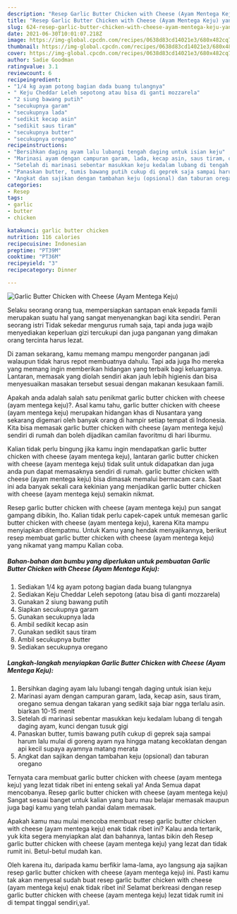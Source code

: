 ```yaml
---
description: "Resep Garlic Butter Chicken with Cheese (Ayam Mentega Keju) yang enak dan Mudah Dibuat"
title: "Resep Garlic Butter Chicken with Cheese (Ayam Mentega Keju) yang enak dan Mudah Dibuat"
slug: 624-resep-garlic-butter-chicken-with-cheese-ayam-mentega-keju-yang-enak-dan-mudah-dibuat
date: 2021-06-30T10:01:07.218Z
image: https://img-global.cpcdn.com/recipes/0638d83cd14021e3/680x482cq70/garlic-butter-chicken-with-cheese-ayam-mentega-keju-foto-resep-utama.jpg
thumbnail: https://img-global.cpcdn.com/recipes/0638d83cd14021e3/680x482cq70/garlic-butter-chicken-with-cheese-ayam-mentega-keju-foto-resep-utama.jpg
cover: https://img-global.cpcdn.com/recipes/0638d83cd14021e3/680x482cq70/garlic-butter-chicken-with-cheese-ayam-mentega-keju-foto-resep-utama.jpg
author: Sadie Goodman
ratingvalue: 3.1
reviewcount: 6
recipeingredient:
- "1/4 kg ayam potong bagian dada buang tulangnya"
- " Keju Cheddar Leleh sepotong atau bisa di ganti mozzarela"
- "2 siung bawang putih"
- "secukupnya garam"
- "secukupnya lada"
- "sedikit kecap asin"
- "sedikit saus tiram"
- "secukupnya butter"
- "secukupnya oregano"
recipeinstructions:
- "Bersihkan daging ayam lalu lubangi tengah daging untuk isian keju"
- "Marinasi ayam dengan campuran garam, lada, kecap asin, saus tiram, oregano semua dengan takaran yang sedikit saja biar ngga terlalu asin. biarkan 10-15 menit"
- "Setelah di marinasi sebentar masukkan keju kedalam lubang di tengah daging ayam, kunci dengan tusuk gigi"
- "Panaskan butter, tumis bawang putih cukup di geprek saja sampai harum lalu mulai di goreng ayam nya hingga matang kecoklatan dengan api kecil supaya ayamnya matang merata"
- "Angkat dan sajikan dengan tambahan keju (opsional) dan taburan oregano"
categories:
- Resep
tags:
- garlic
- butter
- chicken

katakunci: garlic butter chicken 
nutrition: 116 calories
recipecuisine: Indonesian
preptime: "PT39M"
cooktime: "PT36M"
recipeyield: "3"
recipecategory: Dinner

---
```



![Garlic Butter Chicken with Cheese (Ayam Mentega Keju)](https://img-global.cpcdn.com/recipes/0638d83cd14021e3/680x482cq70/garlic-butter-chicken-with-cheese-ayam-mentega-keju-foto-resep-utama.jpg)

Selaku seorang orang tua, mempersiapkan santapan enak kepada famili merupakan suatu hal yang sangat menyenangkan bagi kita sendiri. Peran seorang istri Tidak sekedar mengurus rumah saja, tapi anda juga wajib menyediakan keperluan gizi tercukupi dan juga panganan yang dimakan orang tercinta harus lezat.

Di zaman  sekarang, kamu memang mampu mengorder panganan jadi walaupun tidak harus repot membuatnya dahulu. Tapi ada juga lho mereka yang memang ingin memberikan hidangan yang terbaik bagi keluarganya. Lantaran, memasak yang diolah sendiri akan jauh lebih higienis dan bisa menyesuaikan masakan tersebut sesuai dengan makanan kesukaan famili. 



Apakah anda adalah salah satu penikmat garlic butter chicken with cheese (ayam mentega keju)?. Asal kamu tahu, garlic butter chicken with cheese (ayam mentega keju) merupakan hidangan khas di Nusantara yang sekarang digemari oleh banyak orang di hampir setiap tempat di Indonesia. Kita bisa memasak garlic butter chicken with cheese (ayam mentega keju) sendiri di rumah dan boleh dijadikan camilan favoritmu di hari liburmu.

Kalian tidak perlu bingung jika kamu ingin mendapatkan garlic butter chicken with cheese (ayam mentega keju), lantaran garlic butter chicken with cheese (ayam mentega keju) tidak sulit untuk didapatkan dan juga anda pun dapat memasaknya sendiri di rumah. garlic butter chicken with cheese (ayam mentega keju) bisa dimasak memalui bermacam cara. Saat ini ada banyak sekali cara kekinian yang menjadikan garlic butter chicken with cheese (ayam mentega keju) semakin nikmat.

Resep garlic butter chicken with cheese (ayam mentega keju) pun sangat gampang dibikin, lho. Kalian tidak perlu capek-capek untuk memesan garlic butter chicken with cheese (ayam mentega keju), karena Kita mampu menyiapkan ditempatmu. Untuk Kamu yang hendak menyajikannya, berikut resep membuat garlic butter chicken with cheese (ayam mentega keju) yang nikamat yang mampu Kalian coba.

<!--inarticleads1-->

##### Bahan-bahan dan bumbu yang diperlukan untuk pembuatan Garlic Butter Chicken with Cheese (Ayam Mentega Keju):

1. Sediakan 1/4 kg ayam potong bagian dada buang tulangnya
1. Sediakan  Keju Cheddar Leleh sepotong (atau bisa di ganti mozzarela)
1. Gunakan 2 siung bawang putih
1. Siapkan secukupnya garam
1. Gunakan secukupnya lada
1. Ambil sedikit kecap asin
1. Gunakan sedikit saus tiram
1. Ambil secukupnya butter
1. Sediakan secukupnya oregano




<!--inarticleads2-->

##### Langkah-langkah menyiapkan Garlic Butter Chicken with Cheese (Ayam Mentega Keju):

1. Bersihkan daging ayam lalu lubangi tengah daging untuk isian keju
1. Marinasi ayam dengan campuran garam, lada, kecap asin, saus tiram, oregano semua dengan takaran yang sedikit saja biar ngga terlalu asin. biarkan 10-15 menit
1. Setelah di marinasi sebentar masukkan keju kedalam lubang di tengah daging ayam, kunci dengan tusuk gigi
1. Panaskan butter, tumis bawang putih cukup di geprek saja sampai harum lalu mulai di goreng ayam nya hingga matang kecoklatan dengan api kecil supaya ayamnya matang merata
1. Angkat dan sajikan dengan tambahan keju (opsional) dan taburan oregano




Ternyata cara membuat garlic butter chicken with cheese (ayam mentega keju) yang lezat tidak ribet ini enteng sekali ya! Anda Semua dapat mencobanya. Resep garlic butter chicken with cheese (ayam mentega keju) Sangat sesuai banget untuk kalian yang baru mau belajar memasak maupun juga bagi kamu yang telah pandai dalam memasak.

Apakah kamu mau mulai mencoba membuat resep garlic butter chicken with cheese (ayam mentega keju) enak tidak ribet ini? Kalau anda tertarik, yuk kita segera menyiapkan alat dan bahannya, lantas bikin deh Resep garlic butter chicken with cheese (ayam mentega keju) yang lezat dan tidak rumit ini. Betul-betul mudah kan. 

Oleh karena itu, daripada kamu berfikir lama-lama, ayo langsung aja sajikan resep garlic butter chicken with cheese (ayam mentega keju) ini. Pasti kamu tak akan menyesal sudah buat resep garlic butter chicken with cheese (ayam mentega keju) enak tidak ribet ini! Selamat berkreasi dengan resep garlic butter chicken with cheese (ayam mentega keju) lezat tidak rumit ini di tempat tinggal sendiri,ya!.

